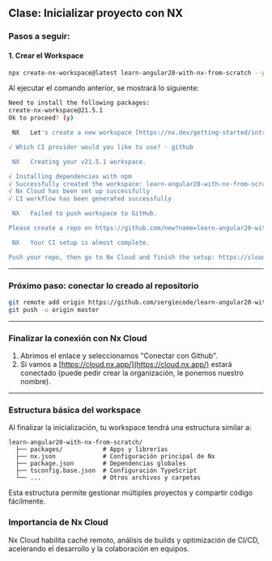 ## Clase: Inicializar proyecto con NX

### Pasos a seguir:

#### 1. Crear el Workspace

```bash
npx create-nx-workspace@latest learn-angular20-with-nx-from-scratch --preset=npm
```

Al ejecutar el comando anterior, se mostrará lo siguiente:

```bash
Need to install the following packages:
create-nx-workspace@21.5.1
Ok to proceed? (y)

 NX   Let's create a new workspace [https://nx.dev/getting-started/intro]

√ Which CI provider would you like to use? · github

 NX   Creating your v21.5.1 workspace.

√ Installing dependencies with npm
√ Successfully created the workspace: learn-angular20-with-nx-from-scratch
√ Nx Cloud has been set up successfully
√ CI workflow has been generated successfully

 NX   Failed to push workspace to GitHub.

Please create a repo en https://github.com/new?name=learn-angular20-with-nx-from-scratch y empuja este workspace.

 NX   Your CI setup is almost complete.

Push your repo, then go to Nx Cloud and finish the setup: https://cloud.nx.app/connect/PjxXUPNNuw
```

---
### Próximo paso: conectar lo creado al repositorio

```bash
git remote add origin https://github.com/sergiecode/learn-angular20-with-nx-from-scratch.git
git push -u origin master
```

---
### Finalizar la conexión con Nx Cloud

1. Abrimos el enlace y seleccionamos "Conectar con Github".
2. Si vamos a [https://cloud.nx.app/](https://cloud.nx.app/) estará conectado (puede pedir crear la organización, le ponemos nuestro nombre).

---

### Estructura básica del workspace

Al finalizar la inicialización, tu workspace tendrá una estructura similar a:

```
learn-angular20-with-nx-from-scratch/
  ├── packages/           # Apps y librerías
  ├── nx.json             # Configuración principal de Nx
  ├── package.json        # Dependencias globales
  ├── tsconfig.base.json  # Configuración TypeScript
  └── ...                 # Otros archivos y carpetas
```

Esta estructura permite gestionar múltiples proyectos y compartir código fácilmente.

### Importancia de Nx Cloud

Nx Cloud habilita caché remoto, análisis de builds y optimización de CI/CD, acelerando el desarrollo y la colaboración en equipos.
